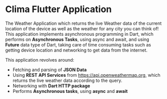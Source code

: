 # Clima Flutter Application

The Weather Application which returns the live Weather data of the current location of the device as well as the weather for any city you can think of!
This application implements asynchronous programming in Dart, which performs on **Asynchronous Tasks**, using async and await, and using **Future** data type of Dart, taking care of time consuming tasks such as getting device location and networking to get data from the internet.

This application revolves around:
  - Fetching and parsing of **JSON Data**
  - Using **REST API Services** from https://api.openweathermap.org, which returns the live weather data according to the query.
  - Networking with **Dart HTTP package**
  - Performs **Asynchronous tasks**, using **async** and **await**
  
